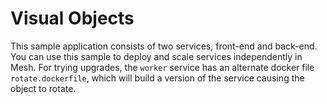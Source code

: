 # Visual Objects

This sample application consists of two services, front-end and back-end. You can use this sample to deploy and scale services independently in Mesh. For trying upgrades, the `worker` service has an alternate docker file `rotate.dockerfile`, which will build a version of the service causing the object to rotate.